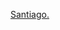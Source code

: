 <a class="weatherwidget-io" href="https://forecast7.com/en/n33d45n70d67/santiago/" data-label_1="Santiago." data-font="Monaco" data-icons="Climacons Animated" data-days="3" data-theme="original" data-basecolor="#f4dcec" data-textcolor="#565656" data-highcolor="#aa8686" data-lowcolor="#566e72" data-suncolor="#6c6c6b" data-cloudfill="#eddfe8" data-raincolor="#9eb7c4" >Santiago.</a>
<script>
!function(d,s,id){var js,fjs=d.getElementsByTagName(s)[0];if(!d.getElementById(id)){js=d.createElement(s);js.id=id;js.src='https://weatherwidget.io/js/widget.min.js';fjs.parentNode.insertBefore(js,fjs);}}(document,'script','weatherwidget-io-js');
</script>
